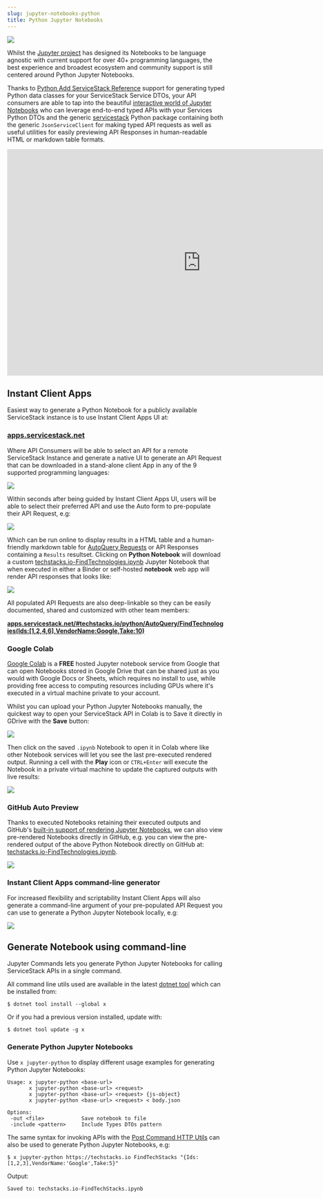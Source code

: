```yaml
---
slug: jupyter-notebooks-python
title: Python Jupyter Notebooks
---
```


![](./images/apps/jupyter-python.png)

Whilst the [Jupyter project](https://jupyter.org) has designed its Notebooks to be language agnostic with current support for over 40+ programming languages, the best experience and broadest ecosystem and community support is still centered around Python Jupyter Notebooks.

Thanks to [Python Add ServiceStack Reference](/python-add-servicestack-reference) support for generating typed Python data classes for your ServiceStack Service DTOs, your API consumers are able to tap into the beautiful [interactive world of Jupyter Notebooks](/jupyter-notebooks) who can leverage end-to-end typed APIs with your Services Python DTOs and the generic [servicestack](https://pypi.org/project/servicestack/) Python package containing both the generic `JsonServiceClient` for making typed API requests as well as useful utilities for easily previewing API Responses in human-readable HTML or markdown table formats.

<iframe width="896" height="525" src="https://www.youtube.com/embed/h6UwDuXt8MA" frameborder="0" allow="autoplay; encrypted-media" allowfullscreen></iframe>

## Instant Client Apps

Easiest way to generate a Python Notebook for a publicly available ServiceStack instance is to use Instant Client Apps UI at:

### [apps.servicestack.net](https://apps.servicestack.net)

Where API Consumers will be able to select an API for a remote ServiceStack Instance and generate a native UI to generate an API Request that can be downloaded in a stand-alone client App in any of the 9 supported programming languages:

[![](./images/apps/apps-languages.png)](https://apps.servicestack.net)

Within seconds after being guided by Instant Client Apps UI, users will be able to select their preferred API and use the Auto form to pre-populate their API 
Request, e.g:

[![](./images/apps/apps-techstacks-FindTechnologies.png)](https://apps.servicestack.net/#techstacks.io/python/AutoQuery/FindTechnologies(Ids:[1,2,4,6],VendorName:Google,Take:10,Fields:%22Id,%20Name,%20VendorName,%20Slug,%20Tier,%20FavCount,%20ViewCount%22))

Which can be run online to display results in a HTML table and a human-friendly markdown table for [AutoQuery Requests](/autoquery-rdbms) or API Responses containing a `Results` resultset. Clicking on **Python Notebook** will download a custom [techstacks.io-FindTechnologies.ipynb](https://github.com/ServiceStack/jupyter-notebooks/blob/main/techstacks.io-FindTechnologies.ipynb) Jupyter Notebook that when executed in either a Binder or self-hosted **notebook** web app will render API responses that looks like:

[![](./images/apps/jupyterlab-mybinder-techstacks.png)](https://github.com/ServiceStack/jupyter-notebooks/blob/main/techstacks.io-FindTechnologies.ipynb)

All populated API Requests are also deep-linkable so they can be easily documented, shared and customized with other team members:

**[apps.servicestack.net/#techstacks.io/python/AutoQuery/FindTechnologies(Ids:[1,2,4,6],VendorName:Google,Take:10)](https://apps.servicestack.net/#techstacks.io/python/AutoQuery/FindTechnologies(Ids:[1,2,4,6],VendorName:Google,Take:10,Fields:%22Id,%20Name,%20VendorName,%20Slug,%20Tier,%20FavCount,%20ViewCount%22))**

### Google Colab

[Google Colab](https://research.google.com/colaboratory/) is a **FREE** hosted Jupyter notebook service from Google that can open Notebooks stored in Google Drive that can be shared just as you would with Google Docs or Sheets, which requires no install to use, while providing free access to computing resources including GPUs where it's executed in a virtual machine private to your account. 

Whilst you can upload your Python Jupyter Notebooks manually, the quickest way to open your ServiceStack API in Colab is to Save it directly in GDrive with the **Save** button:

![](./images/apps/apps-python-notebook-gdrive.png)

Then click on the saved `.ipynb` Notebook to open it in Colab where like other Notebook services will let you see the last pre-executed rendered output. Running a cell with the **Play** icon or `CTRL+Enter` will execute the Notebook in a private virtual machine to update the captured outputs with live results:

![](./images/apps/jupyter-colab-FindTechnologies.png)

### GitHub Auto Preview

Thanks to executed Notebooks retaining their executed outputs and GitHub's [built-in support of rendering Jupyter Notebooks](https://docs.github.com/en/github/managing-files-in-a-repository/working-with-non-code-files/working-with-jupyter-notebook-files-on-github), we can also view pre-rendered Notebooks directly in GitHub, e.g. you can view the pre-rendered output of the above Python Notebook directly on GitHub at: [techstacks.io-FindTechnologies.ipynb](https://github.com/ServiceStack/jupyter-notebooks/blob/main/techstacks.io-FindTechnologies.ipynb).

[![](./images/apps/jupyter-github-python.png)](https://github.com/ServiceStack/jupyter-notebooks/blob/main/techstacks.io-FindTechnologies.ipynb)

### Instant Client Apps command-line generator

For increased flexibility and scriptability Instant Client Apps will also generate a command-line argument of your pre-populated API Request you can use to generate a Python Jupyter Notebook locally, e.g:

![](./images/apps/apps-jupyter-command-line.png)

## Generate Notebook using command-line

Jupyter Commands lets you generate Python Jupyter Notebooks for calling ServiceStack APIs in a single command.

All command line utils used are available in the latest [dotnet tool](/dotnet-tool) which can be installed from:

    $ dotnet tool install --global x 

Or if you had a previous version installed, update with:

    $ dotnet tool update -g x

### Generate Python Jupyter Notebooks

Use `x jupyter-python` to display different usage examples for generating Python Jupyter Notebooks:

```
Usage: x jupyter-python <base-url>
       x jupyter-python <base-url> <request>
       x jupyter-python <base-url> <request> {js-object}
       x jupyter-python <base-url> <request> < body.json

Options:
 -out <file>            Save notebook to file
 -include <pattern>     Include Types DTOs pattern
```

The same syntax for invoking APIs with the [Post Command HTTP Utils](/post-command) can also be used to generate Python Jupyter Notebooks, e.g:

    $ x jupyter-python https://techstacks.io FindTechStacks "{Ids:[1,2,3],VendorName:'Google',Take:5}"

Output:

```
Saved to: techstacks.io-FindTechStacks.ipynb
```

